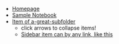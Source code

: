 - [Homepage](README.md "HTML title by default is the text in []")
- [Sample Notebook](NOTEBOOK.md)
- [Item of a-great-subfolder](a-great-subfolder/README.md "HTML title can be setted here")
  - click arrows to collapse items!
  - [Sidebar item can by any link, like this](https://github.com)
